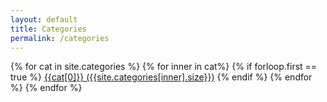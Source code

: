 ```yaml
---
layout: default
title: Categories
permalink: /categories
---
```


<!-- <section class="small-intro">
  <div class="container">
    <h2>
      All categories
    </h2>
  </div>
</section> -->
<section class="">
  <nav class="flex flex-wrap items-center">
    {% for cat in site.categories %}
        {% for inner in cat%} {% if forloop.first == true %}
          <a class="p-2 text-dark" href="/categories/{{cat[0]}}">{{cat[0]}} ({{site.categories[inner].size}})</a>
        {% endif %} {% endfor %}
    {% endfor %}
  </nav>
</section>
